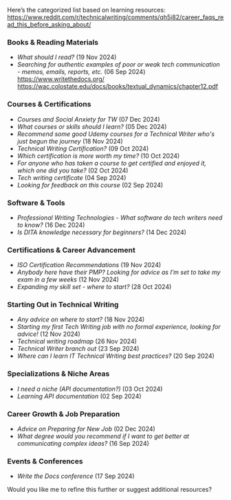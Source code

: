 
Here’s the categorized list based on learning resources:
https://www.reddit.com/r/technicalwriting/comments/qh5i82/career_faqs_read_this_before_asking_about/
### **Books & Reading Materials**

- _What should I read?_ (19 Nov 2024)
- _Searching for authentic examples of poor or weak tech communication - memos, emails, reports, etc._ (06 Sep 2024)
https://www.writethedocs.org/
https://wac.colostate.edu/docs/books/textual_dynamics/chapter12.pdf 
### **Courses & Certifications**

- _Courses and Social Anxiety for TW_ (07 Dec 2024)
- _What courses or skills should I learn?_ (05 Dec 2024)
- _Recommend some good Udemy courses for a Technical Writer who's just begun the journey_ (18 Nov 2024)
- _Technical Writing Certification?_ (09 Oct 2024)
- _Which certification is more worth my time?_ (10 Oct 2024)
- _For anyone who has taken a course to get certified and enjoyed it, which one did you take?_ (02 Oct 2024)
- _Tech writing certificate_ (04 Sep 2024)
- _Looking for feedback on this course_ (02 Sep 2024)

### **Software & Tools**

- _Professional Writing Technologies - What software do tech writers need to know?_ (16 Dec 2024)
- _Is DITA knowledge necessary for beginners?_ (14 Dec 2024)

### **Certifications & Career Advancement**

- _ISO Certification Recommendations_ (19 Nov 2024)
- _Anybody here have their PMP? Looking for advice as I’m set to take my exam in a few weeks_ (12 Nov 2024)
- _Expanding my skill set - where to start?_ (28 Oct 2024)

### **Starting Out in Technical Writing**

- _Any advice on where to start?_ (18 Nov 2024)
- _Starting my first Tech Writing job with no formal experience, looking for advice!_ (12 Nov 2024)
- _Technical writing roadmap_ (26 Nov 2024)
- _Technical Writer branch out_ (23 Sep 2024)
- _Where can I learn IT Technical Writing best practices?_ (20 Sep 2024)

### **Specializations & Niche Areas**

- _I need a niche (API documentation?)_ (03 Oct 2024)
- _Learning API documentation_ (02 Sep 2024)

### **Career Growth & Job Preparation**

- _Advice on Preparing for New Job_ (02 Dec 2024)
- _What degree would you recommend if I want to get better at communicating complex ideas?_ (16 Sep 2024)

### **Events & Conferences**

- _Write the Docs conference_ (17 Sep 2024)

Would you like me to refine this further or suggest additional resources?